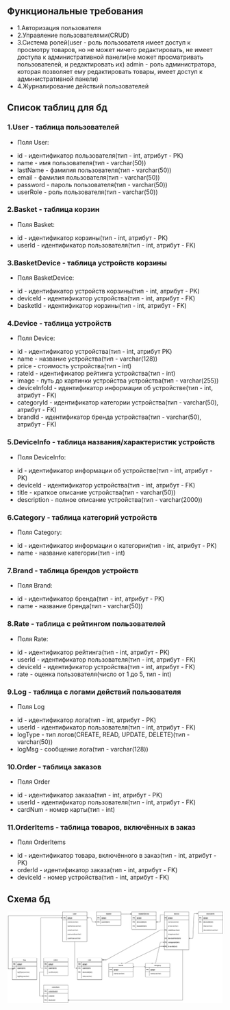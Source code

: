 ## Функциональные требования

* 1.Авторизация пользователя
* 2.Управление пользователями(CRUD)
* 3.Система ролей(user - роль пользователя имеет доступ к просмотру товаров, но не может ничего редактировать, не имеет доступа к административной панели(не может просматривать пользователей, и редактировать их) admin - роль администратора, которая позволяет ему редактировать товары, имеет доступ к административной панели)
* 4.Журналирование действий пользователей

## Список таблиц для бд
### 1.User - таблица пользователей
* Поля User:
+ id - идентификатор пользователя(тип - int, атрибут - PK)
+ name - имя пользователя(тип - varchar(50))
+ lastName - фамилия пользователя(тип - varchar(50))
+ email - фамилия пользователя(тип - varchar(50))
+ password - пароль пользователя(тип - varchar(50))
+ userRole - роль пользователя(тип - varchar(50))
### 2.Basket - таблица корзин
* Поля Basket:
+ id - идентификатор корзины(тип - int, атрибут - PK)
+ userId - идентификатор пользователя(тип - int, атрибут - FK)
### 3.BasketDevice - таблица устройств корзины
* Поля BasketDevice:
+ id - идентификатор устройств корзины(тип - int, атрибут - PK)
+ deviceId - идентификатор устройства(тип - int, атрибут - FK)
+ basketId - идентификатор корзины(тип - int, атрибут - FK)
### 4.Device - таблица устройств
* Поля Device:
+ id - идентификатор устройства(тип - int, атрибут PK)
+ name - название устройства(тип - varchar(128))
+ price - стоимость устройства(тип - int)
+ rateId - идентификатор рейтинга устройства(тип - int)
+ image - путь до картинки устройства устройства(тип - varchar(255))
+ deviceInfoId - идентификатор информации об устройстве(тип - int, атрибут - FK)
+ categoryId - идентификатор категории устройства(тип - varchar(50), атрибут - FK)
+ brandId - идентификатор бренда устройства(тип - varchar(50), атрибут - FK)
### 5.DeviceInfo - таблица названия/характеристик устройств
* Поля DeviceInfo:
+ id - идентификатор информации об устройстве(тип - int, атрибут - PK)
+ deviceId - идентификатор устройства(тип - int, атрибут - FK)
+ title - краткое описание устройства(тип - varchar(50))
+ description - полное описание устройства(тип - varchar(2000))
### 6.Category - таблица категорий устройств
* Поля Category:
+ id - идентификатор информации о категории(тип - int, атрибут - PK)
+ name - название категории(тип - int)
### 7.Brand - таблица брендов устройств
* Поля Brand:
+ id - идентификатор бренда(тип - int, атрибут - PK)
+ name - название бренда(тип - varchar(50))
### 8.Rate - таблица с рейтингом пользователей
* Поля Rate:
+ id - идентификатор рейтинга(тип - int, атрибут - PK)
+ userId - идентификатор пользователя(тип - int, атрибут - FK)
+ deviceId - идентификатор устройства(тип - int, атрибут - FK)
+ rate - оценка пользователя(число от 1 до 5, тип - int)
### 9.Log - таблица с логами действий пользователя
* Поля Log
+ id - идентификатор лога(тип - int, атрибут - PK)
+ userId - идентификатор пользователя(тип - int, атрибут - FK)
+ logType - тип логов(CREATE, READ, UPDATE, DELETE)(тип - varchar(50))
+ logMsg - сообщение лога(тип - varchar(128))
### 10.Order - таблица заказов
* Поля Order
+ id - идентификатор заказа(тип - int, атрибут - PK)
+ userId - идентификатор пользователя(тип - int, атрибут - FK)
+ cardNum - номер карты(тип - int)
### 11.OrderItems - таблица товаров, включённых в заказ
* Поля OrderItems
+ id - идентификатор товара, включённого в заказ(тип - int, атрибут - PK)
+ orderId - идентификатор заказа(тип - int, атрибут - FK)
+ deviceId - номер устройства(тип - int, атрибут - FK)
## Схема бд
![](Lab1.drawio.png)
